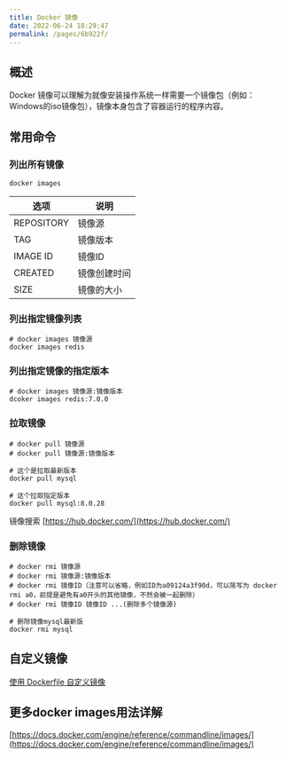 ```yaml
---
title: Docker 镜像
date: 2022-06-24 18:29:47
permalink: /pages/6b922f/
---
```


## 概述

Docker 镜像可以理解为就像安装操作系统一样需要一个镜像包（例如：Windows的iso镜像包），镜像本身包含了容器运行的程序内容。

## 常用命令

### 列出所有镜像

```shell
docker images
```

| 选项       | 说明         |
| ---------- | ------------ |
| REPOSITORY | 镜像源       |
| TAG        | 镜像版本     |
| IMAGE ID   | 镜像ID       |
| CREATED    | 镜像创建时间 |
| SIZE       | 镜像的大小   |



### 列出指定镜像列表

```shell
# docker images 镜像源
docker images redis
```

### 列出指定镜像的指定版本

```shell
# docker images 镜像源:镜像版本
dcoker images redis:7.0.0
```

### 拉取镜像

```shell
# docker pull 镜像源
# docker pull 镜像源:镜像版本

# 这个是拉取最新版本
docker pull mysql

# 这个拉取指定版本
docker pull mysql:8.0.28
```

镜像搜索 [https://hub.docker.com/](https://hub.docker.com/)

### 删除镜像

```shell
# docker rmi 镜像源
# docker rmi 镜像源:镜像版本
# docker rmi 镜像ID（注意可以省略，例如ID为a09124a3f90d，可以简写为 docker rmi a0，前提是避免有a0开头的其他镜像，不然会被一起删除）
# docker rmi 镜像ID 镜像ID ...(删除多个镜像源)

# 删除镜像mysql最新版
docker rmi mysql
```

## 自定义镜像

[使用 Dockerfile 自定义镜像](/pages/571205/)

## 更多docker images用法详解

[https://docs.docker.com/engine/reference/commandline/images/](https://docs.docker.com/engine/reference/commandline/images/)
